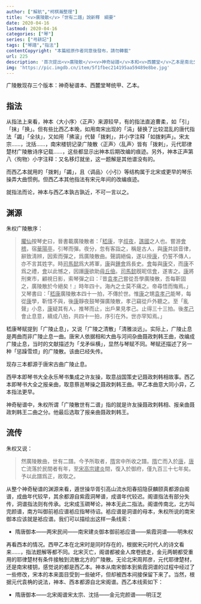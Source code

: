 ```yaml
---
author: ["解航","柯棋瀚整理"]
title: "<v>廣陵散</v>「世有二譜」說新釋　綱要"
date: 2020-04-16
lastmod: 2020-04-16
categories: ["琴"]
series: ["㢧耕記"]
tags: ["琴譜","指法"]
contentCopyright: "本篇經原作者同意後發布，請勿轉載"
url: 225
description: '首次提出<v>廣陵散</v><v>神奇祕譜</v>本和<v>西麓堂</v>乙本是南北分塗的想法。這篇文章只是一個輪廓'
img: 'https://pic.imgdb.cn/item/5f1fbec214195aa59489e8be.jpg'
---
```


<v>广陵散</v>现存三个版本：<v>神奇秘谱</v>本、<v>西麓堂琴统</v>甲、乙本。

## 指法

从指法上来看，神本〈大小序〉〈正声〉来源较早，有的指法直追曹柔，如「引」「抹」「换」。但有些比西乙本晚，如用南宋出现的「涓」替换了比较混乱的唐代指法「蠲」「全扶」，又如用「拂滚」代替「拨剌」，并小字注释「如拨剌声」。宋太宗……，沈括……，南宋楼钥记录<v>广陵散</v>〈正声〉〈乱声〉皆有「拨剌」，元代耶律楚材<v>广陵散诗序</v>记载……，这些都显示出神本后期改编的痕迹。另外，神本正声第八〈徇物〉<n>小字注释：又名移灯就坐</n>，这一题解是其他谱没有的。

而西乙本就用的「拨剌」「蠲」，且〈调品〉〈小引〉等结构属于北宋或更早的琴乐操弄大曲惯例。但西乙本其他指法有宋元年间的改编痕迹。

就指法而论，神本与西乙本孰古孰近，不可一言以之。

## 渊源

朱权<v>广陵散</v>序：

> <u>臞仙</u>按<v>琴史</v>曰，<v>晉書</v>載<v>廣陵散</v>者：「<u>嵇康</u>，字<u>叔夜</u>，<u>譙國</u>之人也。嘗游<u>會稽</u>，宿<u>華陽亭</u>，引琴而彈。夜分，忽有客詣之，稱是古人，與<u>康</u>共談音律，辭致淸辨，因索而彈之，爲<v>廣陵散</v>曲。聲調絕倫，遂以授<u>康</u>，仍誓不傳人，亦不言其姓字。時<u>司馬懿</u>爲大將軍，<u>康</u>與<u>鍾會</u>爲長史。<u>會</u>每與<u>康</u>交，而<u>康</u>不爲之禮，<u>會</u>以此憾之，因譖<u>康</u>欲助<u>毋丘儉</u>。<u>司馬懿</u>旣昵信<u>會</u>，遂害之。<u>康</u>將刑東市，顧視日影，索琴彈之曰：『昔<u>袁孝己</u>嘗從吾學<v>廣陵散</v>，吾每靳固之，<v>廣陵散</v>於今絕矣！』時年四十。海內之士莫不痛之。帝尋悟而悔焉。」又<v>琴書</v>曰：「<u>嵇康</u><v>廣陵散</v>本四十一拍，不傳於世。惟<u>康</u>之甥<u>袁孝己</u>能琴，每從<u>康</u>學，靳惜不與，後<u>康</u>靜夜鼓琴彈<v>廣陵散</v>，孝己竊從戶外聽之。至「亂聲」小息，<u>康</u>疑其有人，推琴而止，出戶果見孝己。止得三十三拍。後<u>孝己</u>會<v>止息</v>意，續成八拍，共四十一拍，序引在外。世亦罕知焉。」

嵇康<v>琴赋</v>提到「广陵止息」，又说「<v>广陵</v>之清散」「清雅淡远」。实际上，<v>广陵</v><v>止息</v>是两曲而非<v>广陵止息</v>一曲。唐宋人依据相和大曲与河间杂曲<v>聂政刺韩王曲</v>，改编成<v>广陵止息</v>，当时的文献描述为「戈矛纵横」，显然与<v>琴赋</v>不同。<v>琴赋</v>还描述了另一种「惩躁雪烦」的广陵散。该曲已经失传。

现存三本都源于唐宋古曲<v>广陵止息</v>。

西甲本即<v>琴书大全</v><n><v>永乐琴书集成</v></n>之<v>许友操</v>，取意<v>战国策</v><v>史记</v>聂政刺韩相故事。西乙本即<v>琴书大全</v>之<v>报亲曲</v>，取意蔡邕<v>琴操</v>之<v>聂政刺韩王曲</v>。甲乙本曲意大同小异，乙本指法更早。

<v>神奇秘谱</v>中，朱权所谓「<v>广陵散</v>世有二谱」指的就是<v>许友操</v><n>聂政刺韩相</n>、<v>报亲曲</v><n>聂政刺韩王</n>二曲之分。他最后选取了<v>报亲曲</v><n>聂政刺韩王</n>。

## 流传

朱权又说：

> 然<v>廣陵散</v>曲，世有二譜。今予所取者，<u>隋</u>宮中所收之譜。<u>隋</u>亡而入於<u>唐</u>，<u>唐</u>亡流落於民間者有年，至<u>宋高宗</u><u>建炎</u>間，復入於御府，僅九百三十七年矣。予以此譜爲正，故取之。

从整个<v>神奇秘谱</v>的渊源来看，<v>遁世操</v><v>华胥引</v><v>高山</v><v>流水</v><v>阳春</v><v>招隐</v><v>获麟</v><v>颐真</v>都源自阁谱，成曲年代较早，其余都源自<v>紫霞洞琴谱</v>，成谱年代较迟。<n>阁谱指法有部分失传，洞谱指法则有传承。北宋成玉磵<v>琴论</v>，神本无此二指法。</n>阁谱传南北，北方叫完颜谱，南方叫御前袛应谱<n>袛应指琴待诏</n>。袛应谱是洞谱的母本，朱权所说的南宋御本应该就是袛应谱。我们可以描绘出这样一条线索：

- 隋唐御本——两宋民间——南宋建炎御本<n>御前袛应谱</n>——紫霞洞谱——明朱权

再看西本的情况。西甲乙本在北宋时是同时存在的，根据宋元时代人的诗文看来<n>……</n>，指法题解等都不同。北宋灭亡，阁谱都被金人席卷掳走，金元两朝都受重用的耶律楚材有条件接触到流散北方的<v>广陵散</v>。无论北宋周邦彦，元代耶律楚材，还是南宋楼钥，感觉说的都是西乙本。神本从南宋御本到紫霞洞谱的过程中经过了一些修改，宋本的本来面目受到一些破坏，但却被西本间接保留下来了。<n>当然，根据元代袁桷的说法，神本、西本都源自北宋阁谱。</n>西乙本线索如下：

- 隋唐御本——北宋阁谱<n>宋太宗、沈括</n>——金元完颜谱——明汪芝
